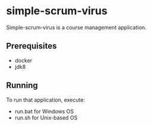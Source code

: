# simple-scrum-virus

Simple-scrum-virus is a course management application.

## Prerequisites

* docker
* jdk8

## Running

To run that application, execute:
* run.bat for Windows OS
* run.sh for Unix-based OS
